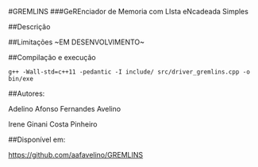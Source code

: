 #GREMLINS 
###GeREnciador de Memoria com LIsta eNcadeada Simples

##Descrição

##Limitações
~EM DESENVOLVIMENTO~

##Compilação e execução

```shell
g++ -Wall-std=c++11 -pedantic -I include/ src/driver_gremlins.cpp -o bin/exe 
```

##Autores:

Adelino Afonso Fernandes Avelino

Irene Ginani Costa Pinheiro

##Disponível em:

https://github.com/aafavelino/GREMLINS
